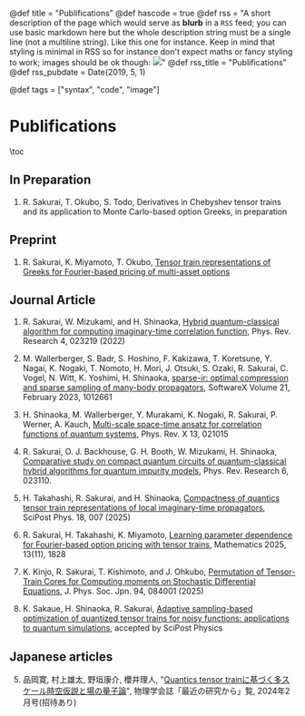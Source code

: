 @def title = "Publifications"
@def hascode = true
@def rss = "A short description of the page which would serve as **blurb** in a `RSS` feed; you can use basic markdown here but the whole description string must be a single line (not a multiline string). Like this one for instance. Keep in mind that styling is minimal in RSS so for instance don't expect maths or fancy styling to work; images should be ok though: ![](https://upload.wikimedia.org/wikipedia/en/b/b0/Rick_and_Morty_characters.jpg)"
@def rss_title = "Publifications"
@def rss_pubdate = Date(2019, 5, 1)

@def tags = ["syntax", "code", "image"]
# Publifications

\toc

## In Preparation
1. R. Sakurai, T. Okubo, S. Todo, Derivatives in Chebyshev tensor trains and its application to Monte Carlo-based option Greeks, in preparation



## Preprint 
1. R. Sakurai, K. Miyamoto, T. Okubo, [Tensor train representations of Greeks for Fourier-based pricing of multi-asset options](https://arxiv.org/html/2507.08482v1)


## Journal Article
1. R. Sakurai, W. Mizukami, and H. Shinaoka, [Hybrid quantum-classical algorithm for computing imaginary-time correlation function](https://doi.org/10.1103/PhysRevResearch.4.023219), Phys. Rev. Research 4, 023219 (2022)


2. M. Wallerberger, S. Badr, S. Hoshino, F. Kakizawa, T. Koretsune, Y. Nagai, K. Nogaki, T. Nomoto, H. Mori, J. Otsuki, S. Ozaki, R. Sakurai, C. Vogel, N. Witt, K. Yoshimi, H. Shinaoka, [sparse-ir: optimal compression and sparse sampling of many-body propagators](https://doi.org/10.1016/j.softx.2022.101266), SoftwareX Volume 21, February 2023, 1012661

3. H. Shinaoka, M. Wallerberger, Y. Murakami, K. Nogaki, R. Sakurai, P. Werner, A. Kauch, [Multi-scale space-time ansatz for correlation functions of quantum systems](https://journals.aps.org/prx/abstract/10.1103/PhysRevX.13.021015), Phys. Rev. X 13, 021015

4. R. Sakurai, O. J. Backhouse, G. H. Booth, W. Mizukami, H. Shinaoka, [Comparative study on compact quantum circuits of quantum-classical hybrid algorithms for quantum impurity models](https://journals.aps.org/prresearch/abstract/10.1103/PhysRevResearch.6.023110), Phys. Rev. Research 6, 023110.

5. H. Takahashi, R. Sakurai, and H. Shinaoka, [Compactness of quantics tensor train representations of local imaginary-time propagators](https://arxiv.org/abs/2403.09161), SciPost Phys. 18, 007 (2025)

6. R. Sakurai, H. Takahashi, K. Miyamoto, [Learning parameter dependence for Fourier-based option pricing with tensor trains](https://www.mdpi.com/2227-7390/13/11/1828), Mathematics 2025, 13(11), 1828

7. K. Kinjo, R. Sakurai, T. Kishimoto, and J. Ohkubo, [Permutation of Tensor-Train Cores for Computing moments on Stochastic Differential Equations](https://journals.jps.jp/doi/full/10.7566/JPSJ.94.084001?mobileUi=0), J. Phys. Soc. Jpn. 94, 084001 (2025)

8. K. Sakaue, H. Shinaoka, R. Sakurai, [Adaptive sampling-based optimization of quantized tensor trains for noisy functions: applications to quantum simulations](https://arxiv.org/abs/2405.12730), accepted by SciPost Physics

## Japanese articles
5. 品岡寛, 村上雄太, 野垣康介, 櫻井理人, "[Quantics tensor trainに基づく多スケール時空仮説と場の量子論](https://shinaoka.github.io/assets/qtt_jps_202402.pdf)",  物理学会誌「最近の研究から」覧, 2024年2月号(招待あり)